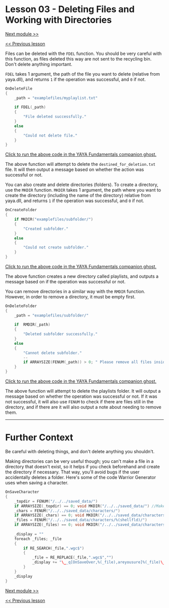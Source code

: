 # Lesson 03 - Deleting Files and Working with Directories

[Next module >>](https://github.com/Zichqec/YAYA_Fundamentals/blob/main/Module%2007%20-%20Regular%20Expressions/00%20-%20What%20Is%20Regex.md)

[<< Previous lesson](https://github.com/Zichqec/YAYA_Fundamentals/blob/main/Module%2006%20-%20File%20Management/02%20-%20Writing%20Files.md)

Files can be deleted with the `FDEL` function. You should be very careful with this function, as files deleted this way are not sent to the recycling bin. Don't delete anything important.

`FDEL` takes 1 argument, the path of the file you want to delete (relative from yaya.dll), and returns `1` if the operation was successful, and `0` if not.

```c
OnDeleteFile
{
	_path = "examplefiles/myplaylist.txt"
	
	if FDEL(_path)
	{
		"File deleted successfully."
	}
	else
	{
		"Could not delete file."
	}
}
```

[Click to run the above code in the YAYA Fundamentals companion ghost.](https://zichqec.github.io/s-the-skeleton/jump.html?url=x-ukagaka-link%3Atype%3Devent%26ghost%3DYAYA%20Fundamentals%26info%3DOnExample.M6.L3.DeleteFile)

The above function will attempt to delete the `destined_for_deletion.txt` file. It will then output a message based on whether the action was successful or not.

You can also create and delete directories (folders). To create a directory, use the `MKDIR` function. `MKDIR` takes 1 argument, the path where you want to create the directory (including the name of the directory) relative from yaya.dll, and returns `1` if the operation was successful, and `0` if not.

```c
OnCreateFolder
{
	if MKDIR("examplefiles/subfolder/")
	{
		"Created subfolder."
	}
	else
	{
		"Could not create subfolder."
	}
}
```

[Click to run the above code in the YAYA Fundamentals companion ghost.](https://zichqec.github.io/s-the-skeleton/jump.html?url=x-ukagaka-link%3Atype%3Devent%26ghost%3DYAYA%20Fundamentals%26info%3DOnExample.M6.L3.CreateFolder)

The above function creates a new directory called playlists, and outputs a message based on if the operation was successful or not.

You can remove directories in a similar way with the `RMDIR` function. However, in order to remove a directory, it must be empty first.

```c
OnDeleteFolder
{
	_path = "examplefiles/subfolder/"
	
	if  RMDIR(_path)
	{
		"Deleted subfolder successfully."
	}
	else
	{
		"Cannot delete subfolder."
		--
		if ARRAYSIZE(FENUM(_path)) > 0; " Please remove all files inside it and try again."
	}
}
```

[Click to run the above code in the YAYA Fundamentals companion ghost.](https://zichqec.github.io/s-the-skeleton/jump.html?url=x-ukagaka-link%3Atype%3Devent%26ghost%3DYAYA%20Fundamentals%26info%3DOnExample.M6.L3.DeleteFolder)

The above function will attempt to delete the playlists folder. It will output a message based on whether the operation was successful or not. If it was not successful, it will also use `FENUM` to check if there are files still in the directory, and if there are it will also output a note about needing to remove them.

---

# Further Context

Be careful with deleting things, and don't delete anything you shouldn't.

Making directories can be very useful though; you can't make a file in a directory that doesn't exist, so it helps if you check beforehand and create the directory if necessary. That way, you'll avoid bugs if the user accidentally deletes a folder. Here's some of the code Warrior Generator uses when saving a character.

```c
OnSaveCharacter
{
	_topdir = FENUM("/../../saved_data/")
	if ARRAYSIZE(_topdir) == 0; void MKDIR("/../../saved_data/") //Make the data directory
	_chars = FENUM("/../../saved_data/characters/")
	if ARRAYSIZE(_chars) == 0; void MKDIR("/../../saved_data/characters/") //Make the characters directory
	_files = FENUM("/../../saved_data/characters/%(shellfld)/")
	if ARRAYSIZE(_files) == 0; void MKDIR("/../../saved_data/characters/%(shellfld)/") //Make a directory for this shell
	
	_display = ""
	foreach _files; _file
	{
		if RE_SEARCH(_file,".wgc$")
		{
			_file = RE_REPLACE(_file,".wgc$","")
			_display += "\__q[OnSaveOver,%(_file),areyousure]%(_file)\__q\n"
		}
	}
	_display
}
```

[Next module >>](https://github.com/Zichqec/YAYA_Fundamentals/blob/main/Module%2007%20-%20Regular%20Expressions/00%20-%20What%20Is%20Regex.md)

[<< Previous lesson](https://github.com/Zichqec/YAYA_Fundamentals/blob/main/Module%2006%20-%20File%20Management/02%20-%20Writing%20Files.md)